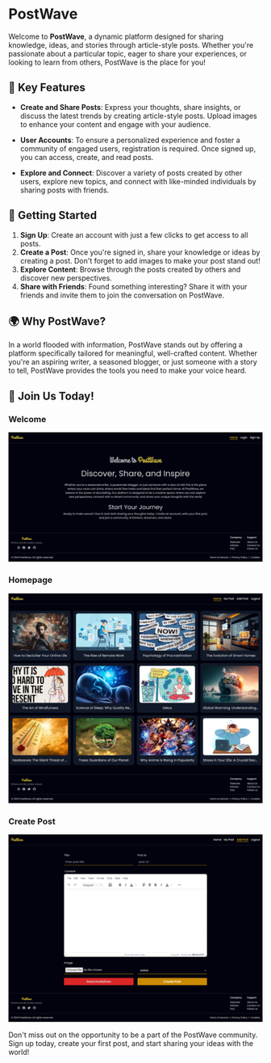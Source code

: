 # PostWave

Welcome to **PostWave**, a dynamic platform designed for sharing knowledge, ideas, and stories through article-style posts. Whether you're passionate about a particular topic, eager to share your experiences, or looking to learn from others, PostWave is the place for you!

## 🌟 Key Features

- **Create and Share Posts**: Express your thoughts, share insights, or discuss the latest trends by creating article-style posts. Upload images to enhance your content and engage with your audience.
  
- **User Accounts**: To ensure a personalized experience and foster a community of engaged users, registration is required. Once signed up, you can access, create, and read posts.
  
- **Explore and Connect**: Discover a variety of posts created by other users, explore new topics, and connect with like-minded individuals by sharing posts with friends.

## 🚀 Getting Started

1. **Sign Up**: Create an account with just a few clicks to get access to all posts.
2. **Create a Post**: Once you're signed in, share your knowledge or ideas by creating a post. Don't forget to add images to make your post stand out!
3. **Explore Content**: Browse through the posts created by others and discover new perspectives.
4. **Share with Friends**: Found something interesting? Share it with your friends and invite them to join the conversation on PostWave.

## 🌍 Why PostWave?

In a world flooded with information, PostWave stands out by offering a platform specifically tailored for meaningful, well-crafted content. Whether you're an aspiring writer, a seasoned blogger, or just someone with a story to tell, PostWave provides the tools you need to make your voice heard.

## 📲 Join Us Today!

### Welcome 
![welcomePage](https://github.com/Dev-AshishKumar/PostWave/blob/main/public/assets/Welcome.png)

### Homepage 
![welcomePage](https://github.com/Dev-AshishKumar/PostWave/blob/main/public/assets/Home%20Page.png)

### Create Post 
![welcomePage](https://github.com/Dev-AshishKumar/PostWave/blob/main/public/assets/Add%20Post%20Page.png)

Don't miss out on the opportunity to be a part of the PostWave community. Sign up today, create your first post, and start sharing your ideas with the world!



